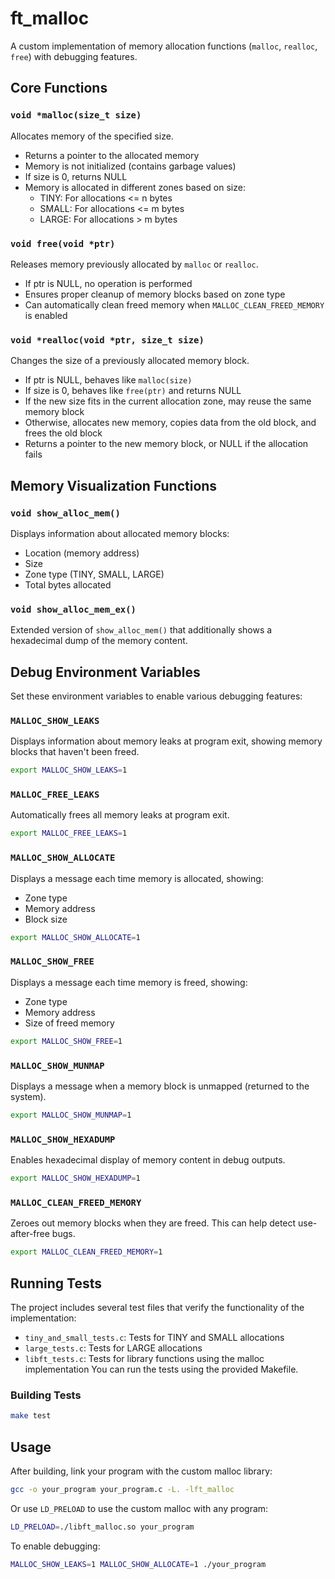 # ft_malloc

A custom implementation of memory allocation functions (`malloc`, `realloc`, `free`) with debugging features.

## Core Functions

### `void *malloc(size_t size)`

Allocates memory of the specified size.

- Returns a pointer to the allocated memory
- Memory is not initialized (contains garbage values)
- If size is 0, returns NULL
- Memory is allocated in different zones based on size:
  - TINY: For allocations <= n bytes
  - SMALL: For allocations <= m bytes
  - LARGE: For allocations > m bytes

### `void free(void *ptr)`

Releases memory previously allocated by `malloc` or `realloc`.

- If ptr is NULL, no operation is performed
- Ensures proper cleanup of memory blocks based on zone type
- Can automatically clean freed memory when `MALLOC_CLEAN_FREED_MEMORY` is enabled

### `void *realloc(void *ptr, size_t size)`

Changes the size of a previously allocated memory block.

- If ptr is NULL, behaves like `malloc(size)`
- If size is 0, behaves like `free(ptr)` and returns NULL
- If the new size fits in the current allocation zone, may reuse the same memory block
- Otherwise, allocates new memory, copies data from the old block, and frees the old block
- Returns a pointer to the new memory block, or NULL if the allocation fails

## Memory Visualization Functions

### `void show_alloc_mem()`

Displays information about allocated memory blocks:
- Location (memory address)
- Size
- Zone type (TINY, SMALL, LARGE)
- Total bytes allocated

### `void show_alloc_mem_ex()`

Extended version of `show_alloc_mem()` that additionally shows a hexadecimal dump of the memory content.

## Debug Environment Variables

Set these environment variables to enable various debugging features:

### `MALLOC_SHOW_LEAKS`

Displays information about memory leaks at program exit, showing memory blocks that haven't been freed.

```bash
export MALLOC_SHOW_LEAKS=1
```

### `MALLOC_FREE_LEAKS`

Automatically frees all memory leaks at program exit.

```bash
export MALLOC_FREE_LEAKS=1
```

### `MALLOC_SHOW_ALLOCATE`

Displays a message each time memory is allocated, showing:
- Zone type
- Memory address
- Block size

```bash
export MALLOC_SHOW_ALLOCATE=1
```

### `MALLOC_SHOW_FREE`

Displays a message each time memory is freed, showing:
- Zone type
- Memory address
- Size of freed memory

```bash
export MALLOC_SHOW_FREE=1
```

### `MALLOC_SHOW_MUNMAP`

Displays a message when a memory block is unmapped (returned to the system).

```bash
export MALLOC_SHOW_MUNMAP=1
```

### `MALLOC_SHOW_HEXADUMP`

Enables hexadecimal display of memory content in debug outputs.

```bash
export MALLOC_SHOW_HEXADUMP=1
```

### `MALLOC_CLEAN_FREED_MEMORY`

Zeroes out memory blocks when they are freed. This can help detect use-after-free bugs.

```bash
export MALLOC_CLEAN_FREED_MEMORY=1
```

## Running Tests

The project includes several test files that verify the functionality of the implementation:

- `tiny_and_small_tests.c`: Tests for TINY and SMALL allocations
- `large_tests.c`: Tests for LARGE allocations
- `libft_tests.c`: Tests for library functions using the malloc implementation
You can run the tests using the provided Makefile.

### Building Tests

```bash
make test
```

## Usage

After building, link your program with the custom malloc library:

```bash
gcc -o your_program your_program.c -L. -lft_malloc
```

Or use `LD_PRELOAD` to use the custom malloc with any program:

```bash
LD_PRELOAD=./libft_malloc.so your_program
```

To enable debugging:

```bash
MALLOC_SHOW_LEAKS=1 MALLOC_SHOW_ALLOCATE=1 ./your_program
```
